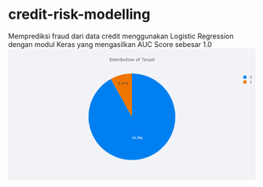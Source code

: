 # credit-risk-modelling
Memprediksi fraud dari data credit menggunakan Logistic Regression dengan modul Keras yang mengasilkan AUC Score sebesar 1.0
![](Distribution%20of%20Target.png)
